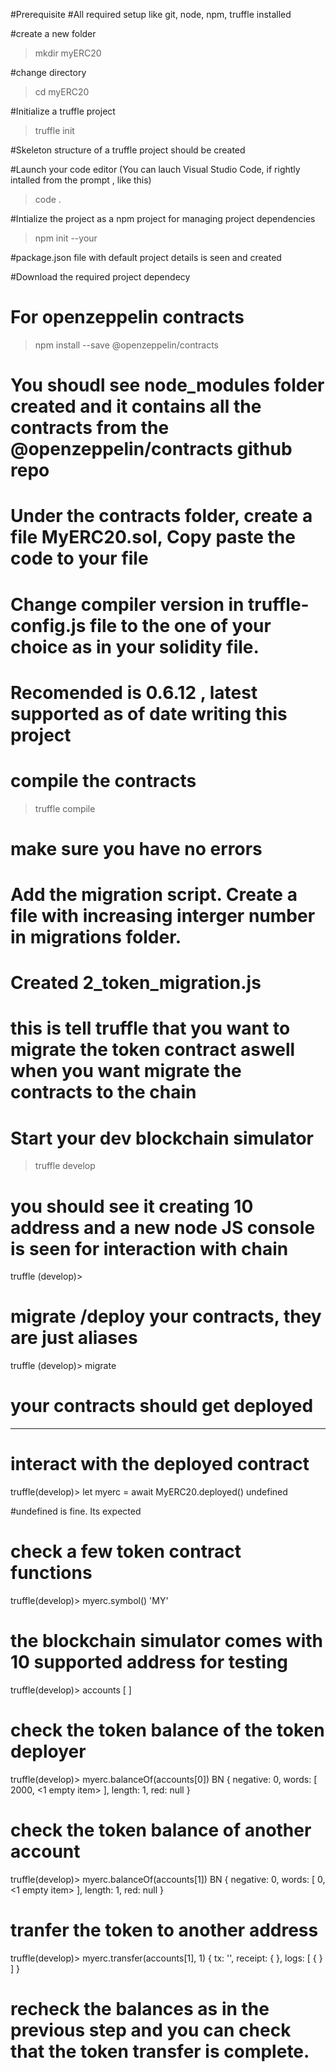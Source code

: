 #Prerequisite
#All required setup like git, node, npm, truffle installed

#create a new folder
> mkdir myERC20

#change directory
> cd myERC20

#Initialize a truffle project
> truffle init

#Skeleton structure of a truffle project should be created

#Launch your code editor (You can lauch Visual Studio Code, if rightly intalled from the prompt , like this)
> code .

#Intialize the project as a npm project for managing project dependencies
> npm init --your

#package.json file with default project details is seen and created

#Download the required project dependecy
# For openzeppelin contracts
> npm install --save @openzeppelin/contracts

# You shoudl see node_modules folder created and it contains all the contracts from the @openzeppelin/contracts github repo

# Under the contracts folder, create a file MyERC20.sol, Copy paste the code to your file

# Change compiler version in truffle-config.js file to the one of your choice as in your solidity file.
# Recomended is 0.6.12 , latest supported as of date writing this project

# compile the contracts
> truffle compile

# make sure you have no errors

# Add the migration script. Create a file with increasing interger number in migrations folder.
# Created 2_token_migration.js
# this is tell truffle that you want to migrate the token contract aswell when you want migrate the contracts to the chain

# Start your dev blockchain simulator
> truffle develop

# you should see it creating 10 address and a new node JS console is seen for interaction with chain
truffle (develop)>

# migrate /deploy your contracts, they are just aliases
truffle (develop)> migrate

# your contracts should get deployed
______________________________________

# interact with the deployed contract
truffle(develop)> let myerc = await MyERC20.deployed()
undefined

#undefined is fine. Its expected

# check a few token contract functions
truffle(develop)> myerc.symbol()
'MY'

# the blockchain simulator comes with 10 supported address for testing
truffle(develop)> accounts
[
  <you will see addresses here>
]

# check the token balance of the token deployer
truffle(develop)> myerc.balanceOf(accounts[0])
BN {
  negative: 0,
  words: [ 2000, <1 empty item> ],
  length: 1,
  red: null
}

# check the token balance of another account
truffle(develop)> myerc.balanceOf(accounts[1])
BN {
  negative: 0,
  words: [ 0, <1 empty item> ],
  length: 1,
  red: null
}

# tranfer the token to another address
truffle(develop)> myerc.transfer(accounts[1], 1)
{
  tx: '<tx hash here>',
  receipt: {
		<receipt of the transaction here>
  },
  logs: [
    {
		<event information of the contract here>
    }
  ]
}

# recheck the balances as in the previous step and you can check that the token transfer is complete.